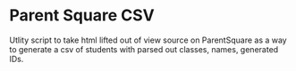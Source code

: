 # Parent Square CSV

Utlity script to take <table> html lifted out of view source on ParentSquare
as a way to generate a csv of students with parsed out classes, names, generated IDs. 